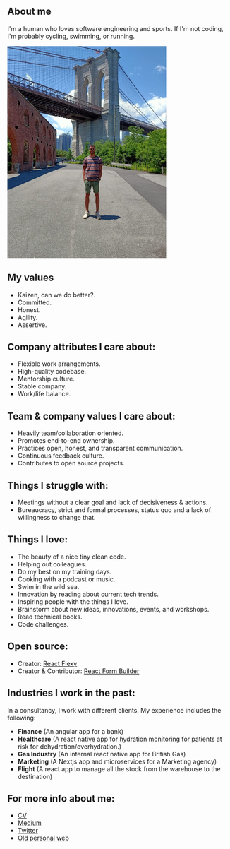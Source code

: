 ## About me

I'm a human who loves software engineering and sports. If I'm not coding, I'm probably cycling, swimming, or running.

![profile](./profile.jpg)

## My values

- Kaizen, can we do better?.
- Committed.
- Honest.
- Agility.
- Assertive.


## Company attributes I care about:

- Flexible work arrangements.
- High-quality codebase.
- Mentorship culture.
- Stable company.
- Work/life balance.

## Team & company values I care about:

- Heavily team/collaboration oriented.
- Promotes end-to-end ownership.
- Practices open, honest, and transparent communication.
- Continuous feedback culture.
- Contributes to open source projects.

## Things I struggle with:

- Meetings without a clear goal and lack of decisiveness & actions.
- Bureaucracy, strict and formal processes, status quo and a lack of willingness to change that.

## Things I love:

- The beauty of a nice tiny clean code.
- Helping out colleagues.
- Do my best on my training days.
- Cooking with a podcast or music.
- Swim in the wild sea.
- Innovation by reading about current tech trends.
- Inspiring people with the things I love.
- Brainstorm about new ideas, innovations, events, and workshops.
- Read technical books.
- Code challenges.

## Open source:

- Creator: [React Flexy](https://react-flexy.netlify.app/)
- Creator & Contributor: [React Form Builder](https://github.com/guidesmiths/react-form-builder)

## Industries I work in the past: 

In a consultancy, I work with different clients. My experience includes the following:

- **Finance** (An angular app for a bank)
- **Healthcare** (A react native app for hydration monitoring for patients at risk for dehydration/overhydration.)
- **Gas Industry** (An internal react native app for British Gas)
- **Marketing** (A Nextjs app and microservices for a Marketing agency)
- **Flight** (A react app to manage all the stock from the warehouse to the destination)

## For more info about me:

- [CV](https://drive.google.com/file/d/1Lxzx4C8SRz72IJW4_jmXEjAptp8_3JaR/view?usp=sharing)
- [Medium](https://medium.com/@ismael.bakkali)
- [Twitter](https://twitter.com/iBakkacha)
- [Old personal web](https://ismaelocaramelo.github.io)
 

